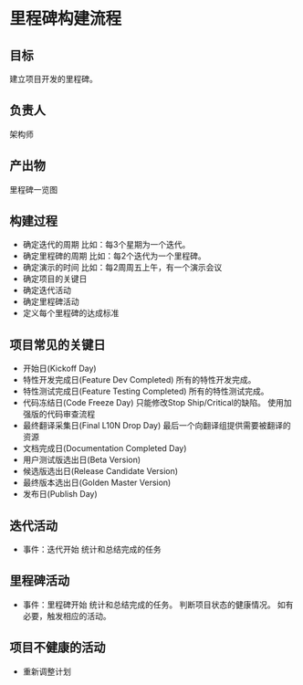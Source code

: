 # 里程碑构建流程

## 目标
建立项目开发的里程碑。

## 负责人
架构师

## 产出物
里程碑一览图

## 构建过程
- 确定迭代的周期
  比如：每3个星期为一个迭代。
- 确定里程碑的周期
	比如：每2个迭代为一个里程碑。
- 确定演示的时间
  比如：每2周周五上午，有一个演示会议
- 确定项目的关键日
- 确定迭代活动
- 确定里程碑活动
- 定义每个里程碑的达成标准

## 项目常见的关键日
- 开始日(Kickoff Day)
- 特性开发完成日(Feature Dev Completed)
  所有的特性开发完成。
- 特性测试完成日(Feature Testing Completed)
  所有的特性测试完成。
- 代码冻结日(Code Freeze Day)
  只能修改Stop Ship/Critical的缺陷。
	使用加强版的代码审查流程
- 最终翻译采集日(Final L10N Drop Day)
  最后一个向翻译组提供需要被翻译的资源
- 文档完成日(Documentation Completed Day)
- 用户测试版选出日(Beta Version)
- 候选版选出日(Release Candidate Version)
- 最终版本选出日(Golden Master Version)
- 发布日(Publish Day)

## 迭代活动
- 事件：迭代开始
	统计和总结完成的任务

## 里程碑活动
- 事件：里程碑开始
  统计和总结完成的任务。
	判断项目状态的健康情况。
	如有必要，触发相应的活动。

## 项目不健康的活动
- 重新调整计划
